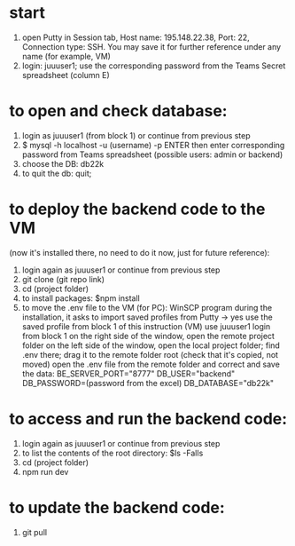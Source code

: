 # start
1. open Putty
  in Session tab, Host name: 195.148.22.38, Port: 22, Connection type: SSH. You may save it for further reference under any name (for example, VM)
2. login:
  juuuser1; 
  use the corresponding password from the Teams Secret spreadsheet (column E)
  
# to open and check database:
1. login as juuuser1 (from block 1) or continue from previous step 
2. $ mysql -h localhost -u (username) -p ENTER 
  then enter corresponding password from Teams spreadsheet
  (possible users: admin or backend)
3. choose the DB: db22k
4. to quit the db: 
  quit;

# to deploy the backend code to the VM 
  (now it's installed there, no need to do it now, just for future reference):
1. login again as juuuser1 or continue from previous step
2. git clone (git repo link)
3. cd (project folder)
4. to install packages:
  $npm install
5. to move the .env file to the VM (for PC):
  WinSCP program
  during the installation, it asks to import saved profiles from Putty -> yes
  use the saved profile from block 1 of this instruction (VM)
  use juuuser1 login from block 1
  on the right side of the window, open the remote project folder
  on the left side of the window, open the local project folder; find .env there; drag it to the remote folder root (check that it's copied, not moved)
  open the .env file from the remote folder and correct and save the data:
  BE_SERVER_PORT="8777"
  DB_USER="backend"
  DB_PASSWORD=(password from the excel)
  DB_DATABASE="db22k"

# to access and run the backend code:
1. login again as juuuser1 or continue from previous step
2. to list the contents of the root directory:
  $ls -Falls 
3. cd (project folder)
4. npm run dev

# to update the backend code:
1. git pull



